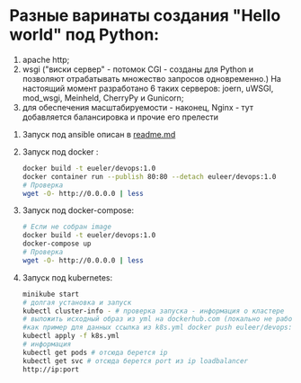 # Разные варинаты создания "Hello world" под Python:
<ol>
   <li>apache http;</li>
   <li> wsgi ("виски сервер" - потомок CGI - созданы для Python и позволяют отрабатывать множество запросов одновременно.) На настоящий         момент разработано 6 таких серверов: joern, uWSGI, mod_wsgi, Meinheld, CherryPy и Gunicorn; </li>
   <li> для обеспечения масштабируемости - наконец, Nginx - тут добавляется балансировка и прочие его прелести </li> 
</ol>

1. Запуск под ansible описан в [readme.md](/ansible/readme.md)

2. Запуск под docker :

   ```bash
   docker build -t eueler/devops:1.0
   docker container run --publish 80:80 --detach euleer/devops:1.0
   # Проверка 
   wget -O- http://0.0.0.0 | less
   ```

3. Запуск под docker-compose:

   ```bash
   # Если не собран image
   docker build -t eueler/devops:1.0
   docker-compose up
   # Проверка 
   wget -O- http://0.0.0.0 | less
   ```

   

4. Запуск под kubernetes:

   ```bash
   minikube start
   # долгая установка и запуск
   kubectl cluster-info - # проверка запуска - информация о кластере
   # выложить исходный образ из yml на dockerhub.com (локально не работает)
   #как пример для данных ссылка из k8s.yml docker push euleer/devops:1.0
   kubectl apply -f k8s.yml
   # информация
   kubectl get pods # отсюда берется ip  
   kubectl get svc # отсюда берется port из ip loadbalancer
   http://ip:port
   
   ```

   

